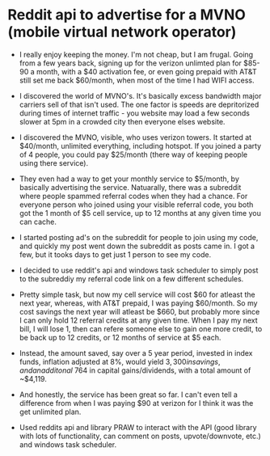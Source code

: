 # Reddit api to advertise for a MVNO (mobile virtual network operator)

* I really enjoy keeping the money. I'm not cheap, but I am frugal. Going from a few years back, signing up for the verizon unlimted plan for $85-90 a month, with a $40 activation fee, or even going prepaid with AT&T still set me back $60/month, when most of the time I had WIFI access.

* I discovered the world of MVNO's. It's basically excess bandwidth major carriers sell of that isn't used. The one factor is speeds are depritorized during times of internet traffic - you website may load a few seconds slower at 5pm in a crowded city then everyone elses website.

* I discovered the MVNO, visible, who uses verizon towers. It started at $40/month, unlimited everything, including hotspot. If you joined a party of 4 people, you could pay $25/month (there way of keeping people using there service).

* They even had a way to get your monthly service to $5/month, by basically advertising the service. Natuarally, there was a subreddit where people spammed referral codes when they had a chance. For everyone person who joined using your visible referral code, you both got the 1 month of $5 cell service, up to 12 months at any given time you can cache.

* I started posting ad's on the subreddit for people to join using my code, and quickly my post went down the subreddit as posts came in. I got a few, but it tooks days to get just 1 person to see my code.

* I decided to use reddit's api and windows task scheduler to simply post to the subreddiy my referral code link on a few different schedules.

* Pretty simple task, but now my cell service will cost $60 for atleast the next year, whereas, with AT&T prepaid, I was paying $60/month. So my cost savings the next year will atleast be $660, but probably more since I can only hold 12 referral credits at any given time. When I pay my next bill, I will lose 1, then can refere someone else to gain one more credit, to be back up to 12 credits, or 12 months of service at $5 each.

* Instead, the amount saved, say over a 5 year period, invested in index funds, inflation adjusted at 8%, would yield $3,300 in savings, and an additonal ~$764 in capital gains/dividends, with a total amount of ~$4,119. 

* And honestly, the service has been great so far. I can't even tell a difference from when I was paying $90 at verizon for I think it was the get unlimited plan.

* Used reddits api and library PRAW to interact with the API (good library with lots of functionality, can comment on posts, upvote/downvote, etc.) and windows task scheduler.
